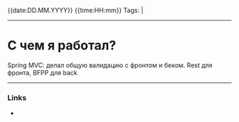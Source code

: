 {{date:DD.MM.YYYY}}  {{time:HH:mm}}
Tags:  |
____

# С чем я работал?
Spring MVC:
делал общую валидацию с фронтом и беком. Rest для фронта, BFPP для back


____ 
### Links
-